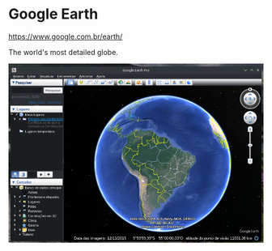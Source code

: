 # Google Earth

https://www.google.com.br/earth/ 

The world's most detailed globe.

![](preview.png)
